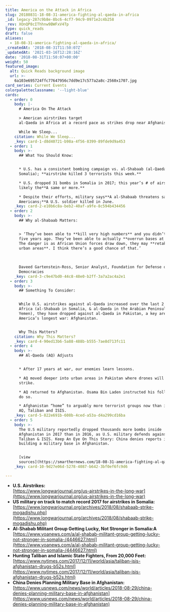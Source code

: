 ```yaml
---
title: America on the Attack in Africa
slug: 20180831-18-08-31-america-fighting-al-qaeda-in-africa
_id: legacy-287c9b8e-8bc6-4cf7-94c9-0971e2c4b258
_rev: XOnQP8cIThhnw9BWFxV4Tp
type: quick_reads
draft: false
aliases:
  - 18-08-31-america-fighting-al-qaeda-in-africa/
_createdAt: '2018-08-31T11:50:07Z'
_updatedAt: '2021-03-16T12:28:16Z'
date: '2018-08-31T11:50:07+00:00'
weight: 50
featured_image:
  alt: Quick Reads background image
  url: >-
    6a103e695724ffc77647956c7dd9e17c577a2a8c-2560x1707.jpg
card_series: Current Events
colorpaletteclassname: '--light-blue'
cards:
  - order: 0
    body: |-
      # America On The Attack

      > American airstrikes target  
      al-Qaeda in Africa at a record pace as strikes drop near Afghanistan.

      While We Sleep...
    citation: While We Sleep...
    _key: card-1-d8d40721-b98a-4f56-8399-89fde9d9a453
  - order: 1
    body: >-
      ## What You Should Know:


      * U.S. has a consistent bombing campaign vs. al-Shabaab (al-Qaeda’s arm in
      Somalia); **airstrike killed 3 terrorists this week.**

      * U.S. dropped 31 bombs in Somalia in 2017; this year’s # of airstrikes
      likely the**A same or more.**

      * Despite their efforts, military says**A al-Shabaab threatens safety of
      Americans;**A U.S. soldier killed in June.
    _key: card-2-e10b6c8a-beb2-40af-a9fe-8c594b434456
  - order: 2
    body: >-
      ## Why al-Shabaab Matters:


      > ‘They’ve been able to **kill very high numbers** and you didn’t see that
      five years ago. They’ve been able to actually **overrun bases at times**.
      The danger is as African Union forces draw down, they may **retake major
      urban areas**. I think there’s a good chance of that.’  
        
        
        
      Daveed Gartenstein-Ross, Senior Analyst, Foundation for Defense of
      Democracies
    _key: card-3-c9e47bd0-44c8-48e0-b2ff-3a7a2ac4a2e1
  - order: 3
    body: >-
      ## Something To Consider:


      While U.S. airstrikes against al-Qaeda increased over the last 2 years in
      Africa (al-Shabaab in Somalia, & al-Qaeda in the Arabian Peninsula in
      Yemen), they have dropped against al-Qaeda in Pakistan, a key area for
      America’s longest war: Afghanistan.


      Why This Matters?
    citation: Why This Matters?
    _key: card-4-90ed13b6-5a88-488b-b555-7ae8d713fc11
  - order: 4
    body: >-
      ## Al-Qaeda (AQ) Adjusts


      * After 17 years at war, our enemies learn lessons.

      * AQ moved deeper into urban areas in Pakistan where drones will not
      strike.

      * AQ returned to Afghanistan. Osama Bin Laden instructed his followers to
      do so.

      * Afghanistan “home” to arguably more terrorist groups now than in 2001:
      AQ, Taliban and ISIS.
    _key: card-5-822e691b-608b-4ced-a53a-d4a299cd16ba
  - order: 5
    body: >-
      The U.S military reportedly dropped thousands more bombs inside
      Afghanistan in 2017 than in 2016, as U.S. military defends against the
      Taliban & ISIS. Keep An Eye On This Story: China denies reports its
      building a military base in Afghanistan.


      [view
      sources](https://smarthernews.com/18-08-31-america-fighting-al-qaeda-in-africa/)
    _key: card-10-9d27e06d-5278-4087-b642-3bf0ef6fc9d6

---
```

* **U.S. Airstrikes:**  
[https://www.longwarjournal.org/us-airstrikes-in-the-long-war](https://www.longwarjournal.org/us-airstrikes-in-the-long-war)
* **US military on track to match record 2017 for airstrikes in Somalia:**  
[https://www.longwarjournal.org/archives/2018/08/shabaab-strike-mogadishu.php](https://www.longwarjournal.org/archives/2018/08/shabaab-strike-mogadishu.php)
* **Al-Shabab Militant Group Getting Lucky, Not Stronger in Somalia:A**  
[https://www.voanews.com/a/al-shabab-militant-group-getting-lucky-not-stronger-in-somalia-/4446627.html](https://www.voanews.com/a/al-shabab-militant-group-getting-lucky-not-stronger-in-somalia-/4446627.html)
* **Hunting Taliban and Islamic State Fighters, From 20,000 Feet:**  
[https://www.nytimes.com/2017/12/11/world/asia/taliban-isis-afghanistan-drugs-b52s.html](https://www.nytimes.com/2017/12/11/world/asia/taliban-isis-afghanistan-drugs-b52s.html)
* **China Denies Planning Military Base in Afghanistan:**  
[https://www.usnews.com/news/world/articles/2018-08-29/china-denies-planning-military-base-in-afghanistan](https://www.usnews.com/news/world/articles/2018-08-29/china-denies-planning-military-base-in-afghanistan)